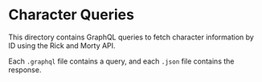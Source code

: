 # Character Queries

This directory contains GraphQL queries to fetch character information by ID using the Rick and Morty API.

Each `.graphql` file contains a query, and each `.json` file contains the response.
